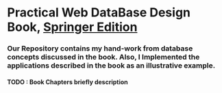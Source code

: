 # Practical Web DataBase Design Book, [Springer Edition](https://link.springer.com/book/10.1007/978-1-4302-5377-8)
### Our Repository contains my hand-work from database concepts discussed in the book. Also, I Implemented the applications described in the book as an illustrative example.
#### TODO : Book Chapters briefly description